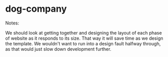 dog-company
===========
Notes:

We should look at getting together and designing the layout of each phase of website as it responds to its size.
That way it will save time as we design the template. We wouldn't want to run into a design fault halfway through,
as that would just slow down development further.
